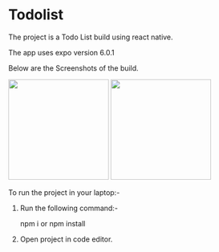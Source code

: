 # Todolist

The project is a Todo List build using react native.

The app uses expo version 6.0.1

Below are the Screenshots of the build.

<img src="https://user-images.githubusercontent.com/54895617/183640395-f55a6026-8260-4125-8977-df8abbc83051.jpg" width="200">

<img src="https://user-images.githubusercontent.com/54895617/183640406-37a05f63-448a-40ae-89c2-5c7034b295b3.jpg" width="200">

To run the project in your laptop:- 

1. Run the following command:-

    npm i or npm install

2. Open project in code editor.
